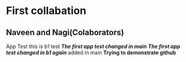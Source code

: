 # First collabation

**Naveen and Nagi(Colaborators)**
----------
App Test
this is b1 test
***The first app test changed in main***
***The first app test changed in b1 again***
added in main
**Trying to demonstrate github**
